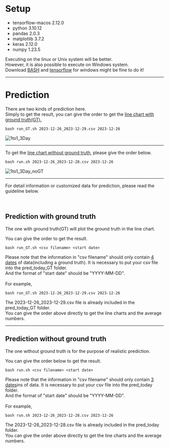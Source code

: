 # Setup
* tensorflow-macos 2.12.0
* python 3.10.12 
* pandas 2.0.3
* matplotlib 3.7.2
* keras 2.12.0
* numpy 1.23.5

Executing on the linux or Unix system will be better.  
However, it is also possible to execute on Windows system.   
Download <ins>BASH</ins> and <ins>tensorflow</ins> for windows might be fine to do it!  

****

# Prediction
There are two kinds of prediction here.  
Simply to get the result, you can give the order to get the <ins>line chart with ground truth(GT).</ins>
```
bash run_GT.sh 2023-12-26_2023-12-29.csv 2023-12-26
```
![1to1_3Day](https://github.com/Moyacaca/TSRI_Air-Quality-Prediction/assets/117159970/8beb161b-f88d-4203-9d50-b12032975836)

****

To get the <ins>line chart without ground truth</ins>, please give the order below.  
```
bash run.sh 2023-12-26_2023-12-28.csv 2023-12-26
```
![1to1_3Day_noGT](https://github.com/Moyacaca/TSRI_Air-Quality-Prediction/assets/117159970/e5594ab5-36d8-437f-838e-b77560e3b447)


****

For detail information or customized data for prediction, please read the guideline below. 

<br>

## Prediction with ground truth
The one with ground truth(GT) will plot the ground truth in the line chart.  

You can give the order to get the result.  
```
bash run_GT.sh <csv filename> <start date>
```
Please note that the information in "csv filename" should only contain <ins>4 dates</ins> of data(including a ground truth). It is necessary to put your csv file into the pred_today_GT folder.  
And the format of "start date" should be "YYYY-MM-DD".  
<br>
For example,  
```
bash run_GT.sh 2023-12-26_2023-12-29.csv 2023-12-26
```
The 2023-12-26_2023-12-29.csv file is already included in the pred_today_GT folder.   
You can give the order above directly to get the line charts and the average numbers.  

****

## Prediction without ground truth
The one without ground truth is for the purpose of realistic prediction. 

You can give the order below to get the result.  
```
bash run.sh <csv filename> <start date>
```
Please note that the information in "csv filename" should only contain <ins>3 dates</ins>ins of data. It is necessary to put your csv file into the pred_today folder.  
And the format of "start date" should be "YYYY-MM-DD".  
<br>
For example,  
```
bash run.sh 2023-12-26_2023-12-28.csv 2023-12-26
```
The 2023-12-26_2023-12-28.csv file is already included in the pred_today folder.   
You can give the order above directly to get the line charts and the average numbers.  
